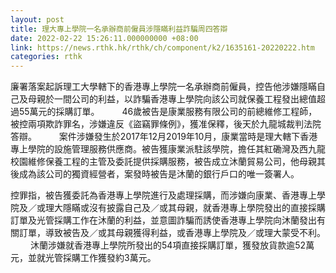 ```yaml
---
layout: post
title: 理大專上學院一名承辦商前僱員涉隱瞞利益詐騙周四答辯
date: 2022-02-22 15:26:11.000000000 +08:00
link: https://news.rthk.hk/rthk/ch/component/k2/1635161-20220222.htm
categories: rthk
---
```


廉署落案起訴理工大學轄下的香港專上學院一名承辦商前僱員，控告他涉嫌隱瞞自己及母親於一間公司的利益，以詐騙香港專上學院向該公司就保養工程發出總值超過55萬元的採購訂單。
　　 
46歲被告是康業服務有限公司的前總維修工程師，被控兩項欺詐罪名，涉嫌違反《盜竊罪條例》，獲准保釋，後天於九龍城裁判法院答辯。
　　 
案件涉嫌發生於2017年12月2019年10月，康業當時是理大轄下香港專上學院的設施管理服務供應商。被告獲康業派駐該學院，擔任其紅磡灣及西九龍校園維修保養工程的主管及委託提供採購服務，被告成立沐蘭貿易公司，他母親其後成為該公司的獨資經營者，案發時被告是沐蘭的銀行戶口的唯一簽署人。

控罪指，被告獲委託為香港專上學院進行及處理採購，而涉嫌向康業、香港專上學院及／或理大隱瞞或沒有披露自己及／或其母親，就香港專上學院發出的直接採購訂單及光管採購工作在沐蘭的利益，並意圖詐騙而誘使香港專上學院向沐蘭發出有關訂單，導致被告及／或其母親獲得利益，或香港專上學院及／或理大蒙受不利。
　　 
沐蘭涉嫌就香港專上學院所發出的54項直接採購訂單，獲發放貨款逾52萬元，並就光管採購工作獲發約3萬元。
